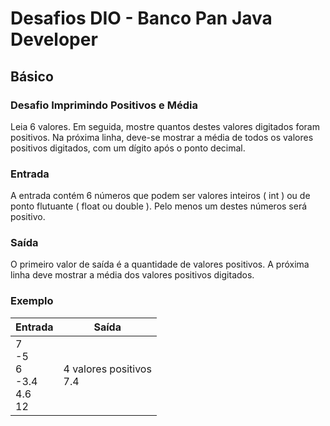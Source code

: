 # Desafios DIO - Banco Pan Java Developer

## Básico

### Desafio Imprimindo Positivos e Média

Leia 6 valores. Em seguida, mostre quantos destes valores digitados foram positivos. Na próxima linha, deve-se mostrar a média de todos os valores positivos digitados, com um dígito após o ponto decimal.

### Entrada

A entrada contém 6 números que podem ser valores inteiros ( int ) ou de ponto flutuante ( float ou double ). Pelo menos um destes números será positivo.
### Saída

O primeiro valor de saída é a quantidade de valores positivos. A próxima linha deve mostrar a média dos valores positivos digitados.


### Exemplo 

| Entrada                                     | Saída                        |
|---------------------------------------------|------------------------------|
| 7<br />-5<br />6<br />-3.4<br />4.6<br />12 | 4 valores positivos<br />7.4 |






   
